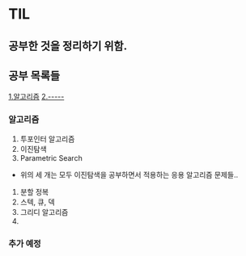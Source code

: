 # TIL

## 공부한 것을 정리하기 위함. 



## 공부 목록들

[1.알고리즘](#개발을-하고-싶어요)
[2.-----](#-----)

### 알고리즘

1. 투포인터 알고리즘
1. 이진탐색
1. Parametric Search 
  - 위의 세 개는 모두 이진탐색을 공부하면서 적용하는 응용 알고리즘 문제들..
1. 분할 정복
1. 스텍, 큐, 덱
1. 그리디 알고리즘
1. 

### 추가 예정

